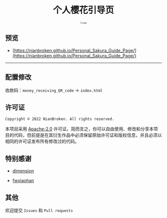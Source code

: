 <div align="center">

# 个人樱花引导页

<img src="https://blog.nianbroken.top/NianBrokenStorage/FileStorage/7/03.png" alt="主界面" style="zoom:35%;" />

</div>

## 预览

- [https://nianbroken.github.io/Personal_Sakura_Guide_Page/](https://nianbroken.github.io/Personal_Sakura_Guide_Page/)

---

## 配置修改

收款码：`money_receiving_QR_code` → `index.html`

## 许可证

`Copyright © 2022 NianBroken. All rights reserved.`

本项目采用 [Apache-2.0](https://www.apache.org/licenses/LICENSE-2.0) 许可证。简而言之，你可以自由使用、修改和分享本项目的代码，但前提是在其衍生作品中必须保留原始许可证和版权信息，并且必须以相同的许可证发布所有修改过的代码。

## 特别感谢

- [dimension](https://html5up.net/dimension)

- [fwxiaohan](fwxiaohan.github.io)

## 其他

欢迎提交 `Issues` 和 `Pull requests`
